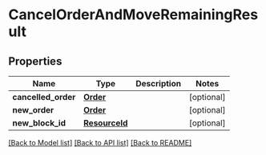 # CancelOrderAndMoveRemainingResult


## Properties
Name | Type | Description | Notes
------------ | ------------- | ------------- | -------------
**cancelled_order** | [**Order**](Order.md) |  | [optional] 
**new_order** | [**Order**](Order.md) |  | [optional] 
**new_block_id** | [**ResourceId**](ResourceId.md) |  | [optional] 

[[Back to Model list]](../README.md#documentation-for-models) [[Back to API list]](../README.md#documentation-for-api-endpoints) [[Back to README]](../README.md)


